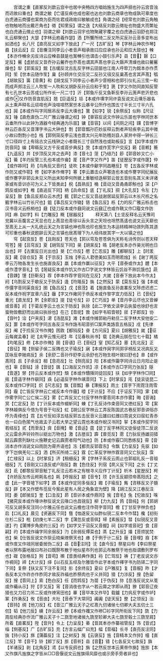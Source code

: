 <!-- { "loadSidebar": true } -->
　　宫谓之重【直冢反刘歆云宫中也居中央畅四方唱始施生为四声纲也孙云宫音浊而迟故曰重也】商谓之敏【亡谨反疾也成也密也达也刘歆云商章也物成孰可章度也白虎通云商彊也案商为臣而佐君成政故曰敏敏成也】角谓之经【经常也刘歆云角触也物触地而出戴芒角也】徴【知里反】谓之迭【大结反刘歆云徴祉也物盛大而繁祉也白虎通云徴止也】羽谓之柳【刘歆云羽宇也物聚藏宇覆之也白虎通云羽舒也郑注礼云柳聚也】大瑟【字林云庖羲作瑟】洒【所蟹所绮二反又所买反孙云音多变布出如洒也】长八尺【直亮反又如字下放此】广一尺【古旷反】琴【字林云神农作琴】鼖【扶云反】应【音譍注同李云小者音声相承故曰应应承也孙云和应大鼓也】朄【本亦作朄余刃反诗云应朄县鼓是也案朄引也谓击小鼓引乐声】县【音】磬【口定反】毊【虚娇反又音乔孙云毊乔也乔髙也谓其声髙也李云大磬声清燥也故曰毊毊燥也】犁【郭奚反】錧【古缓反沈古乱反字林云田噐也江南人呼犂刀为錧本亦作贯同】笙【世本云随作笙】巢【孙顾并仕交庄交二反孙又徂交反巢髙也言其声髙】瓠【胡故反】簧【音黄】和【胡戈反下同李云小者声少音相和也郭引仪礼云三笙一和而成声郑注云三人吹笙一人吹和又胡卧反孙云应和于笙】篪【字又作防同直知反管有七孔世本云苏成公所作长一尺二寸】沂【郭鱼斤反又鱼靳反李孙云箎声悲沂悲也或作又作防音宜肌反】翘【巨遥反】埙【本或作壎字同许袁反说文云壎乐器名从土熏声释名云埙喧也声浊喧喧然案世本云暴辛公所作也围五寸半长三寸半六孔也】嘂【本或作叫字同居吊反李云大壎也】鵞【如字】锐【余祭反】似称【尺证反】锤【直危直伪二尺广雅云锤谓之权】钟【章容反说文作钟云乐噐也字林同世本云垂所作以此钟为酒器今经典通为乐噐】镛【音容】以间【间厕之间】鑮【音博字林云匹各反又音薄字书云大钟也】剽【郭音瓢孙匹妙反释云剽者声轻疾李云其中微小故曰剽剽小也】栈【郭侧简反李云浅也晋太兴元年防稽剡县人家井中得一钟长三寸口径四寸上有铭古文云栈钟之小者既长三寸自然浅也或助板反】言【如字本或作防音同】编【卑緜反又方千反或音步典反】筊【本或作笅字户交反】籁【音赖】簥【九遥反】并【步顶反又并之去声】漆【音七】篞【乃结乃】篎【郭音妙又亡小反】籥【羊灼反管三孔也本或作龠】簅【音产字又作产】笛【徒歴反字或作篴】仲【或作筗同】箹【乌角反又音约】徒吹【本或作龡字同昌睡反】咢【五各反字林或作防又或作鄂】修【如字本作脩字】寋【李云置击众声寋连也本或作謇字同纪展反或作蹇字非郭云未见义所出未知李何所据上重敏经迭柳郭云皆五音别名其义未详诸家或有音训亦可为义上下皆类此】柷【昌熟反】桶【音动又音甬甬即斛也】深【户鸩反或如字】椎【直追反下同】柄【兵命反】底【丁礼反】挏【大孔反】令左【力呈反】敔【鱼吕反郑众云木虎】籈【郭之仁反又音战谢居延反郭云以木长尺栎之名籈字林云以竹长尺也】鉏【事吕反又作锄】铻【鱼吕反】栎【力的反广雅云栎击也汉书音义云栎梢也】鼗【徒刀反本或作鼗同说文云鼗辽也或作鞉又作□籀文作防同】麻【如字】料【力雕反】穊【居器反】
　　释天第八【土坚反释名云天豫司兖冀以舌腹言之天显也在上髙显也青徐以舌头言之天坦也坦然髙逺也说文云天巅也至髙无上从一大礼统云天之为言镇也神也陈也珍也施生为本运转精神功效列陈其道可珍重也春秋说题辞云天之言镇也居髙理下为人经纬故其字一大以镇之也】
　　穹【起宫反】苍【且刚反】苍天也【郭以穹及苍苍俱为天称毛诗传则以苍天释穹苍】隆【吕穹反】夏【胡驾反下同】昊【胡杲反】晧【胡老反本亦作昊光明也日出也】旰【古案反日光出也】旻【亡巾反】愍【亡忍反】雕【都聊反】上【时羕反】藏【徂仓反】英【于京反】玉烛【李云人君徳美如玉而明若烛】长【谢丁两反李云万物各发生长也施直良反】嬴【本或作赢以征反】大平【音泰或作太】醴【本或作澧字音礼】饥【居疑反本或作饥又作古□字说文字林皆云饥谷不熟饥饿也】蔬【音踈】馑【巨靳反】荐【李本作荐字音同在见反】大嵗【音泰下放此本今作太】阏【乌割反又于歇反又于防反】逢【符隆反】旃【之然反】蒙【莫东反】强【本或作彊字音同渠良反】圉【鱼吕反】戊【音茂】着【施直鱼反孙直畧反又陟虑迟虑二反本或作祝字宜章六反】廱【字又作雍同于恭反本或作黎字宜力低反】已【音纪】重光【直龙反】黓【余职反】提【徒兮反】卯【亡巧反】单【音丹李云尽也又音蝉或音善】阏【于葛反李云土也又于防反】执徐【此二字依文读李云执蛰也徐舒也言蛰物皆敷舒而出故曰执徐也】在己【音祀】敦【如字韦昭音顿】牂【子郎反】协【音叶】洽【户夹反】涒【汤昆反】滩【本或作摊郭勑丹勑旦二反字林大安他安二反】噩【本或作咢字同五各反汉书作詻韦昭音折□案声类詻音五格反】戌【先律反】阉【于捡反汉书作掩】困敦【都钝反】奋【方问反】夏曰【胡雅反】嵗【征云每嵗孟春】祀【太甲云惟元祀】年【见春秋尚书】载【尧典云朕在位七十载】橘【均笔反】修【本亦作脩】圉【音语】已【音纪】窒【知乙反】塞【先北反】正【音征】陬【侧留子侯二反隅也又子瑜反】寎【本或作窉字同郭孚柄反又况病反又匡咏反李陂病反】余【余舒二音孙作舒李云余舒也万物生枝叶故曰舒也】臯【或作髙同】且【子余反】相【息亮反】壮【侧亮反】阳【本或作霷字同诗云日月阳止是也】辜【音姑】涂【音徒】颽【口海反又作凯】凉【本或作古□字同力张反】隧【音遂】棼【符云反本或作焚】頽【本或作穨隤同徒回反】扶【如字字林作□同】摇【音遥字林作飖同】猋【必遥反字林作飊音同】下上【时掌反】庉【徒衮徒昆二反本或作□字同】炽【尺志反】飘【音瓢】暴【薄报反】雨土【音芋下雨霓注雨雪同】霾【亡皆反字林云亡戒反本今作霾】曀【于计反】不应【于证反下同】雺【或作雾字同亡公亡侯二反】雾【亡弄反又亡付反字林作雾音同本亦作雾】晦【音诲】冥【亡定反】防【丁计反本或作蝃蚚同】蝀【丁孔反诗作束音同又徳红反】雩【案字林越俱反今借为芌音于句反】虹【胡公反字林云工弄反陈国武古巷反郭音讲俗亦呼为青绛也】霓【五兮反如淳五结反郭五击反音义云雄曰虹雌曰霓说文曰屈虹青赤也一曰白色隂气也故孟子云若大旱之望云霓也本或作蜺汉书同】挈【本或作契字同若结反】贰【而至反】弇【音掩】晕【音运】霆【徒丁反字林同又徒佞徒顶二反说文云雷余声铃铃所以挺出万物也】激【古歴反】霹【普觅反】雳【力狄反扬雄羽猎赋云霹雳列缺吐火施鞭史记云霹雳者阳气动也】防【本或作霰□同悉练反】霄【音消本亦作消说文曰雨防为霄齐语也】冻【都贡反郭音东】令飘【力呈反】先驱【如字下岂俱羌句二反】洒【所买所绮二反】霡【亡革反字林作霡音同又亡狄反】霂【亡禄反】以上【时掌反】济【租细反】霁【字林子系反云雨止也郭祖礼反一音祖细反】亢【音刚又口浪反或户刚反】数【色住反】列宿【夙义反下同】之长【丁丈反】氐【都黎反郭音觗丁礼反注云若木之有根寻义应作丁计反】析木【星歴反】枵【许娇反左传云枵耗名也】耗【呼报反】颛【音专】顼【许玉反颛顼帝髙阳氏】之虚【此一字音墟下如字】顁【本或作定同多佞反】娵【子瑜反】觜【咨移反又子髓反】辟【本又作壁布觅反今案此星有人居之角象宜为壁】降【胡江反又江巷反注同】娄【郎侯反】奎【口圭反】昴【音卯本或作鼎同】旄【音毛】兔【佗故反】咮【猪究反本或作喙许秽反说文云喙口也昌锐反】柳【力九反】鹑【音纯】何【郭胡可反又胡多反注同小尔雅云任也说文云檐也注作荷字音同】檐【丁甘反字林负也】启【口礼反】晨见【贤遍反下同】篲【恤遂反又似酢似锐二反本今作彗】欃【初衔仕杉二反】枪【初庚七羊二反】孛【蒲忽反或音佩】埽【素报反】彗【似锐反又音遂】彴【蒲博步角皮约三反】约【如字又于诏反又音握】祠【如字或音祀】食【音嗣】礿【本或作禴字同余弱反】汋【余弱反燂菜也】蒸【之升反】燔【音烦犹焚也】柴【仕皆反说文作祡云晓柴燎祭天也】瘗【于例于计二反】薶【音埋】庪【本或作庋又作攱同居委居伪二反】县【音注同】沈【直今反】祭星曰布【李曰祭星者以祭布露地故曰布孙曰既祭布散于地似星布列也郭云布散祭于地也指谓敷列罗布也】磔【张格反】狗【音苟】禷【音类经典作类】祃【亡驾反】祷【丁老反说文亦作禂同】禘【大计反】绎【以石反五经及尔雅皆作此字本或作襗字书为防铎二字同下同】复祭【扶又反下注不复同】肜【余终反】夏曰【户雅反】复【音服】昨【才各反本又作祚亦作胙同才故反祚福也胙祭肉也于义并同】猎【力涉反】搜【色留反】搜【音同上】索【色白反】任【而鸩反】为苗【于伪反】狝【息浅反说文从茧或作襺从示】狩【手又反】宵【音消夜也字从宀若云霄之字即从雨】獠【郭音辽夜猎也又力召力吊二反或作燎宵田也】罼【音毕本又作毕】载鑪【力呉反字或作垆】冢【作勇反】攸【音由】大社【音泰下大常同】阗阗【徒天反】整【之领反】治【音持】绸【他刀反】杠【音江广雅云天子之杠髙九仞诸侯七仞卿大夫五仞士三仞】韬【他刀反】纁【许云反】縿【本或作襳又作襂□衫字同所衔反下同】旒【力周反经典亦作流广雅云天子十二旒至地诸侯九旒至轸卿大夫七旒至毂士三旒至肩】所着【直畧反】陞【音升】令上【力呈反】綦【音其本亦作纂祖管反】饰【音式】缁【侧基反】广【古旷反】充【方言云幅广曰充】幅【音福】长寻【直亮反注同】旐【持小反】旆【蒲葢反】注【之树反】旄【云襃反】旌【音精本又作旍】幢【直江反】竿【音干】铃【郎丁反】旂【音祈】县【音】错【七各反又七故反】旟【羊诸反】剥【北角反】鸢【以专反鸱也】旃【之然反世本云黄帝作旃】旌旂【本又作旗凡旌旗之字皆从□□音偃说文云旌旗得风靡也或示旁手旁者非也】
